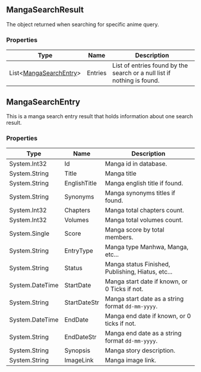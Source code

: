 ## MangaSearchResult
The object returned when searching for specific anime query.

### Properties

| Type | Name | Description |
| ------------- | ------------- | -------------------- |
| List<[MangaSearchEntry]> | Entries | List of entries found by the search or a null list if nothing is found.|

## MangaSearchEntry
This is a manga search entry result that holds information about one search result.

### Properties

| Type | Name | Description |
| ------------- | ------------- | -------------------- |
| System.Int32 | Id | Manga id in database. |
| System.String | Title | Manga title |
| System.String | EnglishTitle |  Manga english title if found. |
| System.String | Synonyms | Manga synonyms titles if found. |
| System.Int32 | Chapters | Manga total chapters count. |
| System.Int32 | Volumes | Manga total volumes count. |
| System.Single | Score | Manga score by total members. |
| System.String | EntryType | Manga type Manhwa, Manga, etc... |
| System.String | Status | Manga status Finished, Publishing, Hiatus, etc... |
| System.DateTime | StartDate | Manga start date if known, or 0 Ticks if not. |
| System.String | StartDateStr | Manga start date as a string format `dd-mm-yyyy`. |
| System.DateTime | EndDate | Manga end date if known, or 0 ticks if not. |
| System.String | EndDateStr | Manga end date as a string format `dd-mm-yyyy`. |
| System.String | Synopsis | Manga story description. |
| System.String | ImageLink | Manga image link. |

[MangaSearchEntry]: <#mangasearchentry>
[System.String]: <https://msdn.microsoft.com/en-us/library/system.string(v=vs.110).aspx>
[System.Int32]: <https://msdn.microsoft.com/en-us/library/system.int32(v=vs.80).aspx>
[System.DateTime]: <https://msdn.microsoft.com/en-us/library/system.datetime(v=vs.110).aspx>
[AnimeType]: <https://github.com/i3dprogrammer/myanimelistAPI-wrapper/blob/master/docs/Enumerations.md#animetype>
[System.Single]: <https://msdn.microsoft.com/en-us/library/system.single(v=vs.80).aspx>
[List]: <https://msdn.microsoft.com/en-us/library/6sh2ey19(v=vs.110).aspx>
